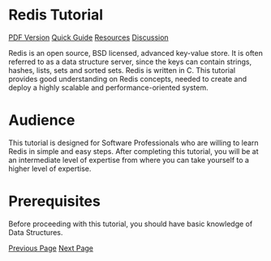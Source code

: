 # Redis Tutorial
[PDF Version](../redis/redis_pdf_version.md)
[Quick Guide](../redis/redis_quick_guide.md)
[Resources](../redis/redis_useful_resources.md)
[Discussion](../redis/redis_discussion.md)

Redis is an open source, BSD licensed, advanced key-value store. It is often referred to as a data structure server, since the keys can contain strings, hashes, lists, sets and sorted sets. Redis is written in C. This tutorial provides good understanding on Redis concepts, needed to create and deploy a highly scalable and performance-oriented system.

# Audience
This tutorial is designed for Software Professionals who are willing to learn Redis in simple and easy steps. After completing this tutorial, you will be at an intermediate level of expertise from where you can take yourself to a higher level of expertise.

# Prerequisites
Before proceeding with this tutorial, you should have basic knowledge of Data Structures.


[Previous Page](../redis/index.md) [Next Page](../redis/redis_overview.md) 

